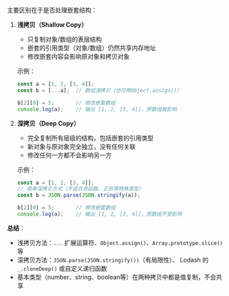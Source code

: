 主要区别在于是否处理嵌套结构：

1. **浅拷贝（Shallow Copy）**
   - 只复制对象/数组的表层结构
   - 嵌套的引用类型（对象/数组）仍然共享内存地址
   - 修改嵌套内容会影响原对象和拷贝对象

   示例：
   ```javascript
   const a = [1, 2, [3, 4]];
   const b = [...a];  // 数组浅拷贝（也可用Object.assign()）
   
   b[2][0] = 5;       // 修改嵌套数组
   console.log(a);    // 输出 [1, 2, [5, 4]]，原数组被影响
   ```

2. **深拷贝（Deep Copy）**
   - 完全复制所有层级的结构，包括嵌套的引用类型
   - 新对象与原对象完全独立，没有任何关联
   - 修改任何一方都不会影响另一方

   示例：
   ```javascript
   const a = [1, 2, [3, 4]];
   // 简单深拷贝方式（不适合含函数、正则等特殊类型）
   const b = JSON.parse(JSON.stringify(a));
   
   b[2][0] = 5;       // 修改嵌套数组
   console.log(a);    // 输出 [1, 2, [3, 4]]，原数组不受影响
   ```

**总结**：
- 浅拷贝方法：`...` 扩展运算符、`Object.assign()`、`Array.prototype.slice()` 等
- 深拷贝方法：`JSON.parse(JSON.stringify())`（有局限性）、 Lodash 的 `_.cloneDeep()` 或自定义递归函数
- 基本类型（number、string、boolean等）在两种拷贝中都是值复制，不会共享